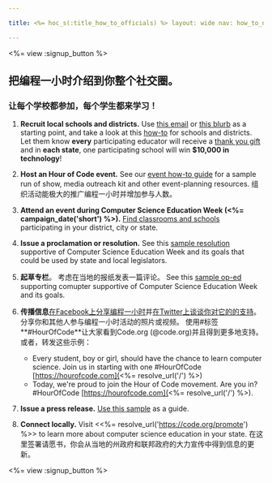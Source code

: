 ```yaml
---

title: <%= hoc_s(:title_how_to_officials) %> layout: wide nav: how_to_nav

---
```


<%= view :signup_button %>

## 把编程一小时介绍到你整个社交圈。

### 让每个学校都参加，每个学生都来学习！

  1. **Recruit local schools and districts.** Use [this email](<%= resolve_url('/resources#sample-emails') %>) or [this blurb](<%= resolve_url('/resources/stats') %>) as a starting point, and take a look at this [how-to](<%= resolve_url('/resources/how-to') %>) for schools and districts. Let them know **every** participating educator will receive a [thank you gift](<%= resolve_url('/resources/how-to') %>) and in **each state**, one participating school will win **$10,000 in technology**!

  2. **Host an Hour of Code event.** See our [event how-to guide](<%= resolve_url('/resources/how-to-event') %>) for a sample run of show, media outreach kit and other event-planning resources. 组织活动能极大的推广编程一小时并增加参与人数。

  3. **Attend an event during Computer Science Education Week (<%= campaign_date('short') %>).** [Find classrooms and schools](<%= resolve_url('/events') %>) participating in your district, city or state.

  4. **Issue a proclamation or resolution.** See this [sample resolution](<%= resolve_url('resources/proclamation') %>) supportive of Computer Science Education Week and its goals that could be used by state and local legislators.

  5. **起草专栏**。 考虑在当地的报纸发表一篇评论。 See this [sample op-ed](<%= resolve_url('/resources/op-ed') %>) supporting comupter supportive of Computer Science Education Week and its goals.

  6. **传播信息**[在Facebook上分享编程一小时](https://www.facebook.com/sharer/sharer.php?u=http%3A%2F%2Fhourofcode.com%2Fus)并[在Twitter上谈谈你对它的的支持](https://twitter.com/intent/tweet?url=http%3A%2F%2Fhourofcode.com&text=I%27m%20participating%20in%20this%20year%27s%20%23HourOfCode%2C%20are%20you%3F%20%40codeorg&original_referer=https%3A%2F%2Fwww.google.com%2Furl%3Fq%3Dhttps%253A%252F%252Ftwitter.com%252Fshare%253Fhashtags%253D%2526amp%253Brelated%253Dcodeorg%2526amp%253Btext%253DI%252527m%252Bparticipating%252Bin%252Bthis%252Byear%252527s%252B%252523HourOfCode%25252C%252Bare%252Byou%25253F%252B%252540codeorg%2526amp%253Burl%253Dhttp%25253A%25252F%25252Fhourofcode.com%26sa%3DD%26sntz%3D1%26usg%3DAFQjCNE1GLTUbKZfMlEh9Aj5w0iswz6PYQ&related=codeorg&hashtags=)。 分享你和其他人参与编程一小时活动的照片或视频。 使用#标签**#HourOfCode**让大家看到Code.org (@code.org)并且得到更多地支持。 或者，转发这些示例：
    
      * Every student, boy or girl, should have the chance to learn computer science. Join us in starting with one #HourOfCode [https://hourofcode.com](<%= resolve_url('/') %>)
      * Today, we're proud to join the Hour of Code movement. Are you in? #HourOfCode [https://hourofcode.com](<%= resolve_url('/') %>).   
          
        

  7. **Issue a press release.** [Use this sample](<%= resolve_url('/resources/official-press-release') %>) as a guide.

  8. **Connect locally.** Visit <<%= resolve_url('https://code.org/promote') %>> to learn more about computer science education in your state. 在这里签署请愿书，你会从当地的州政府和联邦政府的大力宣传中得到信息的更新。

<%= view :signup_button %>
